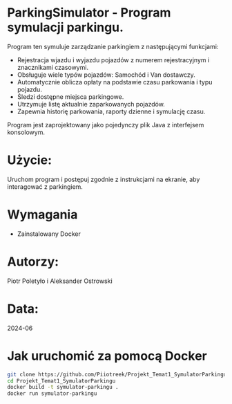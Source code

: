 
# ParkingSimulator - Program symulacji parkingu.
 
Program ten symuluje zarządzanie parkingiem z następującymi funkcjami:
  - Rejestracja wjazdu i wyjazdu pojazdów z numerem rejestracyjnym i znacznikami czasowymi.
  - Obsługuje wiele typów pojazdów: Samochód i Van dostawczy.
  - Automatycznie oblicza opłaty na podstawie czasu parkowania i typu pojazdu.
  - Śledzi dostępne miejsca parkingowe.
  - Utrzymuje listę aktualnie zaparkowanych pojazdów.
  - Zapewnia historię parkowania, raporty dzienne i symulację czasu.
 
  Program jest zaprojektowany jako pojedynczy plik Java z interfejsem konsolowym.
 
 # Użycie:
  Uruchom program i postępuj zgodnie z instrukcjami na ekranie, aby interagować z parkingiem.

# Wymagania
- Zainstalowany Docker

# Autorzy: 
Piotr Poletyło i Aleksander Ostrowski

# Data: 
2024-06

# Jak uruchomić za pomocą Docker
```bash
git clone https://github.com/Piiotreek/Projekt_Temat1_SymulatorParkingu.git
cd Projekt_Temat1_SymulatorParkingu
docker build -t symulator-parkingu .
docker run symulator-parkingu
